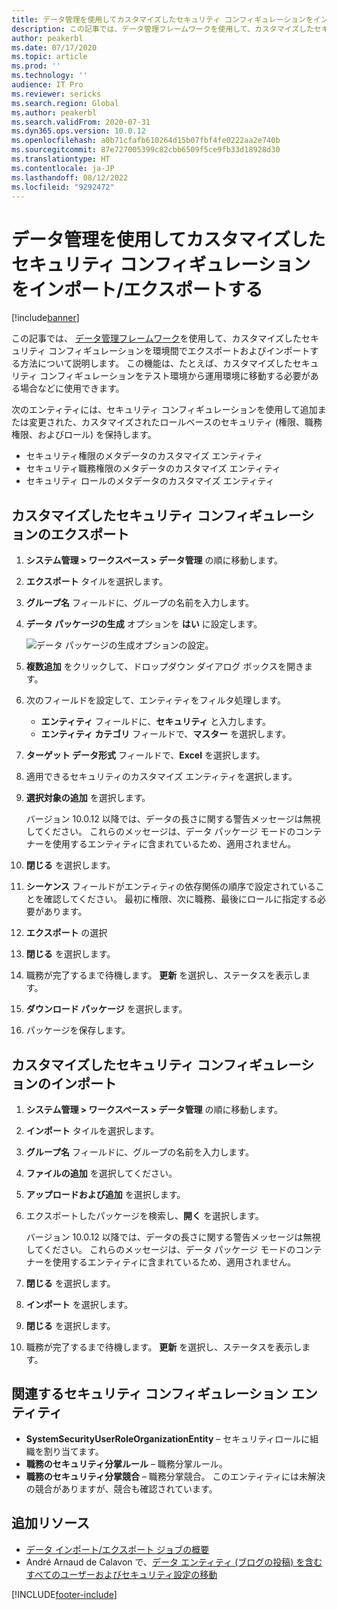 ```yaml
---
title: データ管理を使用してカスタマイズしたセキュリティ コンフィギュレーションをインポート/エクスポートする
description: この記事では、データ管理フレームワークを使用して、カスタマイズしたセキュリティ コンフィギュレーションを環境間でエクスポートおよびインポートする方法について説明します。
author: peakerbl
ms.date: 07/17/2020
ms.topic: article
ms.prod: ''
ms.technology: ''
audience: IT Pro
ms.reviewer: sericks
ms.search.region: Global
ms.author: peakerbl
ms.search.validFrom: 2020-07-31
ms.dyn365.ops.version: 10.0.12
ms.openlocfilehash: a0b71cfafb610264d15b07fbf4fe0222aa2e740b
ms.sourcegitcommit: 87e727005399c82cbb6509f5ce9fb33d18928d30
ms.translationtype: HT
ms.contentlocale: ja-JP
ms.lasthandoff: 08/12/2022
ms.locfileid: "9292472"
---
```

# <a name="import-or-export-a-customized-security-configuration-by-using-data-management"></a>データ管理を使用してカスタマイズしたセキュリティ コンフィギュレーションをインポート/エクスポートする 

[!include[banner](../includes/banner.md)]

この記事では、 [データ管理フレームワーク](../data-entities/data-entities-data-packages.md)を使用して、カスタマイズしたセキュリティ コンフィギュレーションを環境間でエクスポートおよびインポートする方法について説明します。 この機能は、たとえば、カスタマイズしたセキュリティ コンフィギュレーションをテスト環境から運用環境に移動する必要がある場合などに使用できます。

次のエンティティには、セキュリティ コンフィギュレーションを使用して追加または変更された、カスタマイズされたロールベースのセキュリティ (権限、職務権限、およびロール) を保持します。

- セキュリティ権限のメタデータのカスタマイズ エンティティ
- セキュリティ職務権限のメタデータのカスタマイズ エンティティ
- セキュリティ ロールのメタデータのカスタマイズ エンティティ

## <a name="export-customized-security-configuration"></a>カスタマイズしたセキュリティ コンフィギュレーションのエクスポート

1. **システム管理 \> ワークスペース \> データ管理** の順に移動します。
2. **エクスポート** タイルを選択します。
3. **グループ名** フィールドに、グループの名前を入力します。
4. **データ パッケージの生成** オプションを **はい** に設定します。

    ![データ パッケージの生成オプションの設定。](media/cb4da5cdf487ee4c55f931f1e220cdf9.png)

5. **複数追加** をクリックして、ドロップダウン ダイアログ ボックスを開きます。
6. 次のフィールドを設定して、エンティティをフィルタ処理します。

    - **エンティティ** フィールドに、**セキュリティ** と入力します。
    - **エンティティ カテゴリ** フィールドで、**マスター** を選択します。

7. **ターゲット データ形式** フィールドで、**Excel** を選択します。
8. 適用できるセキュリティのカスタマイズ エンティティを選択します。
9. **選択対象の追加** を選択します。

    バージョン 10.0.12 以降では、データの長さに関する警告メッセージは無視してください。 これらのメッセージは、データ パッケージ モードのコンテナーを使用するエンティティに含まれているため、適用されません。

10. **閉じる** を選択します。
11. **シーケンス** フィールドがエンティティの依存関係の順序で設定されていることを確認してください。 最初に権限、次に職務、最後にロールに指定する必要があります。
12. **エクスポート** の選択
13. **閉じる** を選択します。
14. 職務が完了するまで待機します。 **更新** を選択し、ステータスを表示します。
15. **ダウンロード パッケージ** を選択します。
16. パッケージを保存します。

## <a name="import-customized-security-configuration"></a>カスタマイズしたセキュリティ コンフィギュレーションのインポート

1. **システム管理 \> ワークスペース \> データ管理** の順に移動します。
2. **インポート** タイルを選択します。
3. **グループ名** フィールドに、グループの名前を入力します。
4. **ファイルの追加** を選択してください。
5. **アップロードおよび追加** を選択します。
6. エクスポートしたパッケージを検索し、**開く** を選択します。

    バージョン 10.0.12 以降では、データの長さに関する警告メッセージは無視してください。 これらのメッセージは、データ パッケージ モードのコンテナーを使用するエンティティに含まれているため、適用されません。

7. **閉じる** を選択します。
8. **インポート** を選択します。
9. **閉じる** を選択します。
10. 職務が完了するまで待機します。 **更新** を選択し、ステータスを表示します。

## <a name="related-security-configuration-entities"></a>関連するセキュリティ コンフィギュレーション エンティティ

- **SystemSecurityUserRoleOrganizationEntity** – セキュリティロールに組織を割り当てます。
- **職務のセキュリティ分掌ルール** – 職務分掌ルール。
- **職務のセキュリティ分掌競合** – 職務分掌競合。 このエンティティには未解決の競合がありますが、競合も確認されています。

## <a name="additional-resources"></a>追加リソース

- [データ インポート/エクスポート ジョブの概要](../data-entities/data-import-export-job.md)
- Andr&eacute; Arnaud de Calavon で、[データ エンティティ (ブログの投稿) を含むすべてのユーザーおよびセキュリティ設定の移動](https://dynamicspedia.com/2020/05/move-all-user-and-security-settings-with-data-entities/)


[!INCLUDE[footer-include](../../../includes/footer-banner.md)]
